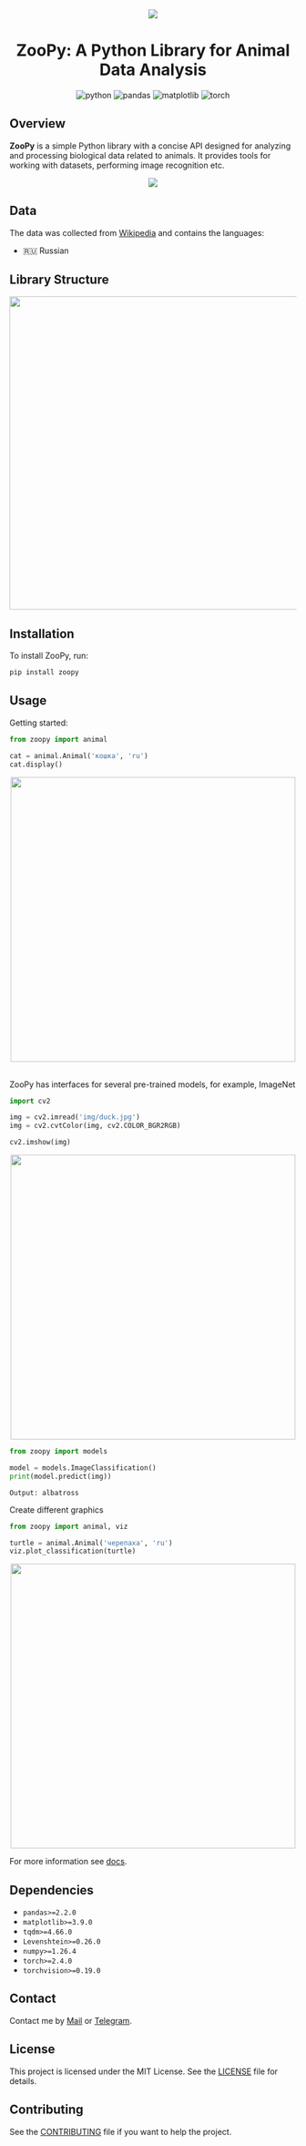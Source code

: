 <div align="center"><img src="img/logo.png"></div>

<h1 align="center"> ZooPy: A Python Library for Animal Data Analysis</h1>

<p align="center">
    <img alt="python" src="https://img.shields.io/badge/Python-3776AB?style=for-the-badge&logo=python&logoColor=white"/>
    <img alt="pandas" src="https://img.shields.io/badge/pandas-%23150458.svg?style=for-the-badge&logo=pandas&logoColor=white"/>
    <img alt="matplotlib" src="https://img.shields.io/badge/matplotlib-11557C?style=for-the-badge&logo=matplotlib&logoColor=white"/>
    <img alt="torch" src="https://img.shields.io/badge/Torch-EE4C2C?style=for-the-badge&logo=pytorch&logoColor=white"/>
</p>

## Overview
**ZooPy** is a simple Python library with a concise API designed for analyzing and processing biological data related to animals. It provides tools for working with datasets, performing image recognition etc.
<div align="center"><img src="img/turtle.png"></div>

## Data
The data was collected from [Wikipedia](https://www.wikipedia.org/) and contains the languages:
- 🇷🇺 Russian

## Library Structure
<div align="center"><img src="img/structure.png" width=550px></div>

## Installation
To install ZooPy, run:

```bash
pip install zoopy
```

## Usage
Getting started:

```python
from zoopy import animal

cat = animal.Animal('кошка', 'ru')
cat.display()
```

<div align="center"><img src="img/cat-display.png" width=500px></div>

\
ZooPy has interfaces for several pre-trained models, for example, ImageNet

```python
import cv2

img = cv2.imread('img/duck.jpg')
img = cv2.cvtColor(img, cv2.COLOR_BGR2RGB)

cv2.imshow(img)
```

<div align="center"><img src="img/duck.jpg" width=500px></div>

```python
from zoopy import models

model = models.ImageClassification()
print(model.predict(img))
```

```Output: albatross```

Create different graphics

```python
from zoopy import animal, viz

turtle = animal.Animal('черепаха', 'ru')
viz.plot_classification(turtle)
```

<div align="center"><img src="img/classification.png" width=500px></div>

For more information see [docs](docs/).

## Dependencies
- `pandas>=2.2.0`
- `matplotlib>=3.9.0`
- `tqdm>=4.66.0`
- `Levenshtein>=0.26.0`
- `numpy>=1.26.4`
- `torch>=2.4.0`
- `torchvision>=0.19.0`

## Contact
Contact me by [Mail](mailto:nikitabakutov2008@gmail.com) or [Telegram](https://t.me/droyti).

## License
This project is licensed under the MIT License. See the [LICENSE](./LICENSE) file for details.

## Contributing
See the [CONTRIBUTING](./CONTRIBUTING.md) file if you want to help the project.